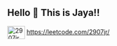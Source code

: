  <h2 allign="left">  Hello 👋 This is Jaya!!</h2>


<a href="https://www.leetcode.com/2907jr" target="blank"><img align="center" src="https://raw.githubusercontent.com/rahuldkjain/github-profile-readme-generator/master/src/images/icons/Social/leet-code.svg" alt="2907jr" height="30" width="40" /></a> https://leetcode.com/2907jr/
